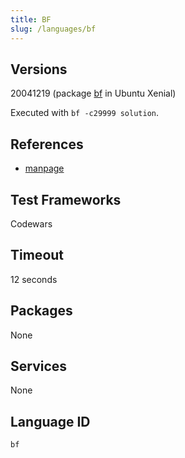 ```yaml
---
title: BF
slug: /languages/bf
---
```


## Versions

20041219 (package [bf](https://packages.ubuntu.com/xenial/bf) in Ubuntu Xenial)

Executed with `bf -c29999 solution`.

## References

- [manpage](http://manpages.ubuntu.com/manpages/xenial/man1/bf.1.html)

## Test Frameworks
Codewars

## Timeout
12 seconds

## Packages
None

## Services
None

## Language ID

`bf`
